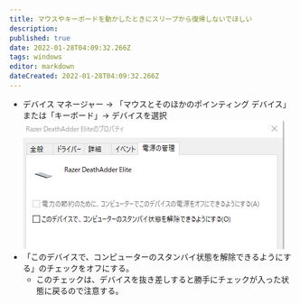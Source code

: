 ```yaml
---
title: マウスやキーボードを動かしたときにスリープから復帰しないでほしい
description: 
published: true
date: 2022-01-28T04:09:32.266Z
tags: windows
editor: markdown
dateCreated: 2022-01-28T04:09:32.266Z
---
```


* デバイス マネージャー → 「マウスとそのほかのポインティング デバイス」または「キーボード」→ デバイスを選択
![7370c46cfb74b55ce69ab7eedf5ad0eb.png](/images/7370c46cfb74b55ce69ab7eedf5ad0eb.png)
* 「このデバイスで、コンピューターのスタンバイ状態を解除できるようにする」のチェックをオフにする。
	* このチェックは、デバイスを抜き差しすると勝手にチェックが入った状態に戻るので注意する。